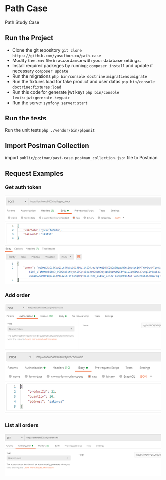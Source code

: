 # Path Case

Path Study Case

## Run the Project

  - Clone the git repository
    `git clone https://github.com/yusufborucu/path-case`
  - Modify the `.env` file in accordance with your database settings.
  - Install required packeges by running; `composer install` and update if necessary `composer update` 
  - Run the migrations
    `php bin/console doctrine:migrations:migrate`
  - Run the fixtures load for fake product and user datas
    `php bin/console doctrine:fixtures:load`
  - Run this code for generate jwt keys
    `php bin/console lexik:jwt:generate-keypair`
  - Run the server
    `symfony server:start`

## Run the tests
Run the unit tests 
`php ./vendor/bin/phpunit`

## Import Postman Collection

import `public/postman/past-case.postman_collection.json` file to Postman

## Request Examples

### Get auth token

![](public/postman/get-token.png)

### Add order

![](public/postman/add-order-step-1.png)
![](public/postman/add-order-step-2.png)

### List all orders

![](public/postman/list-all-orders.png)